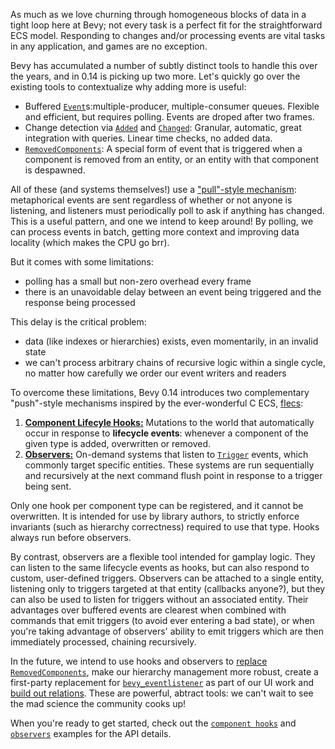 <!-- Hooks: https://github.com/bevyengine/bevy/pull/10756 -->
<!-- Observers: https://github.com/bevyengine/bevy/pull/10839 -->

As much as we love churning through homogeneous blocks of data in a tight loop here at Bevy; not every task is a perfect fit for the straightforward ECS model.
Responding to changes and/or processing events are vital tasks in any application, and games are no exception.

Bevy has accumulated a number of subtly distinct tools to handle this over the years, and in 0.14 is picking up two more.
Let's quickly go over the existing tools to contextualize why adding more is useful:

- Buffered [`Event`]s:multiple-producer, multiple-consumer queues. Flexible and efficient, but requires polling. Events are droped after two frames.
- Change detection via [`Added`] and [`Changed`]: Granular, automatic, great integration with queries. Linear time checks, no added data.
- [`RemovedComponents`]: A special form of event that is triggered when a component is removed from an entity, or an entity with that component is despawned.

All of these (and systems themselves!) use a ["pull"-style mechanism]: metaphorical events are sent regardless of whether or not anyone is listening, and listeners must periodically poll to ask if anything has changed.
This is a useful pattern, and one we intend to keep around!
By polling, we can process events in batch, getting more context and improving data locality (which makes the CPU go brr).

But it comes with some limitations:

- polling has a small but non-zero overhead every frame
- there is an unavoidable delay between an event being triggered and the response being processed

This delay is the critical problem:

- data (like indexes or hierarchies) exists, even momentarily, in an invalid state
- we can't process arbitrary chains of recursive logic within a single cycle, no matter how carefully we order our event writers and readers

To overcome these limitations, Bevy 0.14 introduces two complementary "push"-style mechanisms inspired by the ever-wonderful C ECS, [flecs]:

1. [**Component Lifecyle Hooks:**](https://dev-docs.bevyengine.org/bevy/ecs/component/struct.ComponentHooks.html) Mutations to the world that automatically occur in response to **lifecycle events**: whenever a component of the given type is added, overwritten or removed.
2. [**Observers:**](https://dev-docs.bevyengine.org/bevy/ecs/observer/struct.Observer.html) On-demand systems that listen to [`Trigger`] events, which commonly target specific entities. These systems are run sequentially and recursively at the next command flush point in response to a trigger being sent.

Only one hook per component type can be registered, and it cannot be overwritten.
It is intended for use by library authors, to strictly enforce invariants (such as hierarchy correctness) required to use that type.
Hooks always run before observers.

By contrast, observers are a flexible tool intended for gamplay logic.
They can listen to the same lifecycle events as hooks, but can also respond to custom, user-defined triggers.
Observers can be attached to a single entity, listening only to triggers targeted at that entity (callbacks anyone?), but they can also be used to listen for triggers without an associated entity.
Their advantages over buffered events are clearest when combined with commands that emit triggers (to avoid ever entering a bad state),
or when you're taking advantage of observers' ability to emit triggers which are then immediately processed, chaining recursively.

In the future, we intend to use hooks and observers to [replace `RemovedComponents`], make our hierarchy management more robust, create a first-party replacement for [`bevy_eventlistener`] as part of our UI work and [build out relations].
These are powerful, abtract tools: we can't wait to see the mad science the community cooks up!

When you're ready to get started, check out the [`component hooks`] and [`observers`] examples for the API details.

[`Event`]: https://dev-docs.bevyengine.org/bevy/ecs/event/trait.Event.html
[`Added`]: https://dev-docs.bevyengine.org/bevy/ecs/prelude/struct.Added.html
[`Changed`]: https://dev-docs.bevyengine.org/bevy/ecs/prelude/struct.Changed.html
[`RemovedComponents`]: https://docs.rs/bevy/latest/bevy/ecs/prelude/struct.RemovedComponents.html
["pull"-style mechanism]: https://dev.to/anubhavitis/push-vs-pull-api-architecture-1djo
[flecs]: https://www.flecs.dev/flecs/
[`Trigger`]: https://dev-docs.bevyengine.org/bevy/ecs/observer/struct.Trigger.html
[replace `RemovedComponents`]: https://github.com/bevyengine/bevy/issues/13928
[`bevy_eventlistener`]: https://github.com/aevyrie/bevy_eventlistener
[build out relations]: https://github.com/bevyengine/rfcs/pull/
[`component hooks`]: https://github.com/bevyengine/bevy/blob/main/examples/ecs/component_hooks.rs
[`observers`]: https://github.com/bevyengine/bevy/blob/main/examples/ecs/observers.rs
